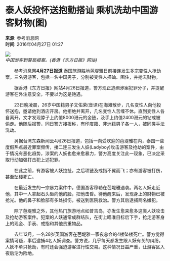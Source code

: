 # 泰人妖投怀送抱勤搭讪 乘机洗劫中国游客财物(图)

**来源**: 参考消息网  
**时间**: 2016年04月27日 01:27  

![](http://www.chinanews.com/cr/2016/0427/3394026399.jpg)  
*中国游客到警局报案。(香港《东方日报》网站)*

　　参考消息网**4月27日报道** 泰国旅游胜地芭堤雅日前接连发生多宗变性人抢劫案。三名男游客，包括一名中国男子，分别被变性人搭讪、围住，并抢去财物。

　　据香港《东方日报》网站4月26日报道，警方现正追缉涉案犯罪分子，并提醒游客在外注意安全，不要以为这是艳遇。

　　23日晚凌晨，26岁中国籍男子文佑荣(音译)在海滩散步，几名变性人向他投怀送抱，邀请他到酒店开房。他拒绝并离开，几名变性人苦缠不休。直到变性人各自离开，文才发现脖子上约值8000港元的金链，及手上约值2400港元的钻戒被偷走。他随后报警，同日警方接报称，有印度籍、非洲籍男子各一人，被同类手法洗劫。

　　另据台湾东森新闻云4月26日报道，包括一向受欢迎的芭堤雅在内，泰国一些度假热点最近罪案频传，接二连三发生人妖(Ladyboy)攻击游客及抢劫的案件，由于情况有恶化趋势，涉案的人妖也愈来愈暴力，警方高度关注此一现象，已决定采取行动加强打击犯上述犯罪。

　　在此之前，有游客被人妖拉扯，之后项链及戒指不翼而飞；亦有游客被打伤，甚至坠楼死亡。

　　在最近发生的一宗暴力案件中，德国游客穆勒在芭堤雅遇袭。两名人妖走近他，其中一人拿起石头砸向他的脸，把他击昏。待他醒来后，发现身上的财物已被抢光。他的鼻子和脸部有多处损伤，被送到医院救治。警方其后逮捕两名嫌犯。

　　除了芭堤雅之外，其他热门旅游地点如普吉岛，亦发生愈来愈多这类人妖攻击及抢劫游客案件。犯案的人妖通常成群结队，在街上瞄准目标后下手，抢走游客身上的现金、手表、戒指和其他贵重物品。

　　去年12月，一名28岁英国游客在芭堤雅一家夜总会的4楼坠楼死亡。警方觉得案情可疑，事后逮捕4名人妖调查。警方说，几乎每天都发生跟人妖有关的纠纷。人妖不单只抢劫，有时还会强迫游客进行性交易。这种情况日益严重，让游客区入夜后沦为险地。